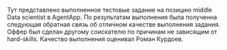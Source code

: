 Тут представлено выполненное тестовые задание на позицию middle Data scientist в AgentApp. 
По результатам выполнения была полученна следующая обратная связь об отличном качестве выполнения задания. 
Оффер был сделан другому соискателю по причинам не зависящим от hard-skills.
Качество выполнения оценивал Роман Курдоев.
